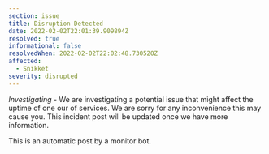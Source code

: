 ```yaml
---
section: issue
title: Disruption Detected
date: 2022-02-02T22:01:39.909894Z
resolved: true
informational: false
resolvedWhen: 2022-02-02T22:02:48.730520Z
affected:
  - Snikket
severity: disrupted
---
```

*Investigating* - We are investigating a potential issue that might affect the uptime of one our of services. We are sorry for any inconvenience this may cause you. This incident post will be updated once we have more information.

This is an automatic post by a monitor bot.
        